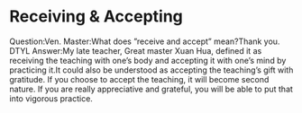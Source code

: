# Receiving & Accepting

Question:Ven. Master:What does ”receive and accept” mean?Thank you.​DTYL      Answer:My late teacher, Great master Xuan Hua, defined it as receiving the teaching with one’s body and accepting it with one’s mind by practicing it.​It could also be understood as accepting the teaching’s gift with gratitude. If you choose to accept the teaching, it will become second nature. If you are really appreciative and grateful, you will be able to put that into vigorous practice.